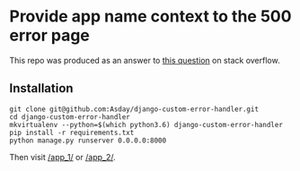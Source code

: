 # Provide app name context to the 500 error page

This repo was produced as an answer to [this question](https://stackoverflow.com/questions/48560250/django-context-processors-for-error-pages-or-request-in-simple-tag) on stack overflow.

## Installation

```shell
git clone git@github.com:Asday/django-custom-error-handler.git
cd django-custom-error-handler
mkvirtualenv --python=$(which python3.6) django-custom-error-handler
pip install -r requirements.txt
python manage.py runserver 0.0.0.0:8000
```

Then visit [/app_1/](http://127.0.0.1:8000/app_1/) or [/app_2/](http://127.0.0.1:8000/app_2/).

